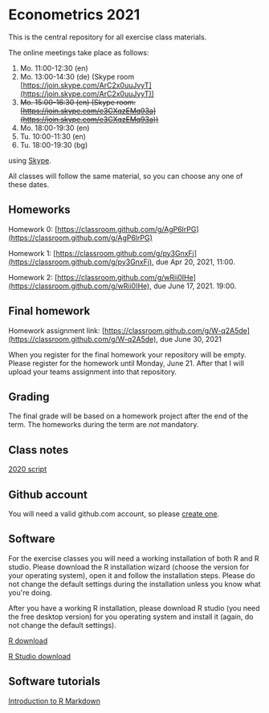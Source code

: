 # Econometrics 2021

This is the central repository for all exercise class materials.

The online meetings take place as follows:

1. Mo. 11:00-12:30 (en)
1. Mo. 13:00-14:30 (de) (Skype room [https://join.skype.com/ArC2x0uuJvyT](https://join.skype.com/ArC2x0uuJvyT))
1. ~~Mo. 15:00-16:30 (en) (Skype room: [https://join.skype.com/e3CXqzEMq93a](https://join.skype.com/e3CXqzEMq93a))~~
1. Mo. 18:00-19:30 (en)
1. Tu. 10:00-11:30 (en)
1. Tu. 18:00-19:30 (bg)

using [Skype](https://join.skype.com/e06WWjwOrFbq).

All classes will follow the same material, so you can choose any one of these dates.

## Homeworks

Homework 0: [https://classroom.github.com/g/AgP6lrPG](https://classroom.github.com/g/AgP6lrPG)

Homework 1: [https://classroom.github.com/g/py3GnxFj](https://classroom.github.com/g/py3GnxFj), due Apr 20, 2021, 11:00.

Homework 2: [https://classroom.github.com/g/wRii0IHe](https://classroom.github.com/g/wRii0IHe), due June 17, 2021. 19:00.

## Final homework

Homework assignment link: [https://classroom.github.com/g/W-q2A5de](https://classroom.github.com/g/W-q2A5de), due June 30, 2021 

When you register for the final homework your repository will be empty. Please register for the homework until Monday, June 21. After that I will upload your teams assignment into that repository.


## Grading

The final grade will be based on a homework project after the end of the term. The homeworks during the term are _not_ mandatory.

## Class notes

[2020 script](https://feb-uni-sofia.github.io/econometrics-script/index.html)

## Github account

You will need a valid github.com account, so please [create one](https://github.com/join).

## Software

For the exercise classes you will need a working installation of both R
and R studio. Please download the R installation wizard (choose the version for your operating system),
open it and follow the installation steps. Please do not change the default settings during the installation unless you 
know what you're doing.

After you have a working R installation, please download R studio (you need the free desktop version)
for you operating system and install it (again, do not change the default settings).


[R download](https://cran.r-project.org/)

[R Studio download](https://rstudio.com/products/rstudio/download/)

## Software tutorials

[Introduction to R Markdown](https://rmarkdown.rstudio.com/articles_intro.html)


